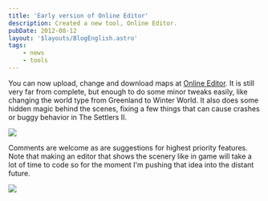 ```yaml
---
title: 'Early version of Online Editor'
description: Created a new tool, Online Editor.
pubDate: 2012-08-12
layout: '$layouts/BlogEnglish.astro'
tags:
    - news
    - tools
---
```


You can now upload, change and download maps at [Online Editor](/editor/). It is still very far from complete, but enough to do some minor tweaks easily, like changing the world type from Greenland to Winter World. It also does some hidden magic behind the scenes, fixing a few things that can cause crashes or buggy behavior in The Settlers II.

![](/wp-content/uploads/2012/08/editor_upload.png)

Comments are welcome as are suggestions for highest priority features. Note that making an editor that shows the scenery like in game will take a lot of time to code so for the moment I'm pushing that idea into the distant future.

![](/wp-content/uploads/2012/08/editor_download.png)
